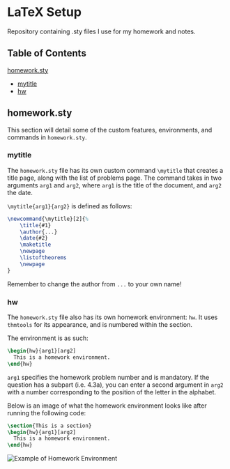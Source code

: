 # LaTeX Setup
Repository containing .sty files I use for my homework and notes.

## Table of Contents
[homework.sty](https://github.com/ktm-p/LaTeX-Setup/edit/main/README.md#homeworksty)

  - [mytitle](#mytitle)
  - [hw](#hw)

## homework.sty
This section will detail some of the custom features, environments, and commands in `homework.sty`.
### mytitle
The `homework.sty` file has its own custom command `\mytitle` that creates a title page, along with the list of problems page. The command takes in two arguments `arg1` and `arg2`, where `arg1` is the title of the document, and `arg2` the date.

`\mytitle{arg1}{arg2}` is defined as follows:
```latex
\newcommand{\mytitle}[2]{%
	\title{#1}
	\author{...}
	\date{#2}
	\maketitle
	\newpage
	\listoftheorems
	\newpage
}
```
Remember to change the author from `...` to your own name!

### hw
The `homework.sty` file also has its own homework environment: `hw`. It uses `thmtools` for its appearance, and is numbered within the section.

The environment is as such:
```latex
\begin{hw}{arg1}[arg2]
  This is a homework environment.
\end{hw}
```

`arg1` specifies the homework problem number and is mandatory. If the question has a subpart (i.e. 4.3a), you can enter a second argument in `arg2` with a number corresponding to the position of the letter in the alphabet.

Below is an image of what the homework environment looks like after running the following code:
```latex
\section{This is a section}
\begin{hw}{arg1}[arg2]
  This is a homework environment.
\end{hw}
```
![Example of Homework Environment](https://github.com/ktm-p/LaTeX-Setup/assets/119767232/df1eb014-6e13-4300-825d-d3a228d7e069)

